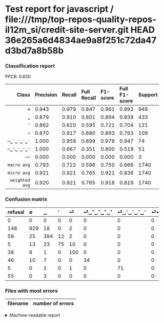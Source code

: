 # Test report for javascript / file:///tmp/top-repos-quality-repos-il12m_si/credit-site-server.git HEAD 36e265a6d4834ae9a8f251c72da47d3bd7a8b58b

### Classification report

PPCR: 0.830

| Class | Precision | Recall | Full Recall | F1-score | Full F1-score | Support | Full Support | PPCR |
|------:|:----------|:-------|:------------|:---------|:---------|:--------|:-------------|:-----|
| `∅` | 0.943| 0.979| 0.847| 0.961| 0.892| 949| 1097| 0.865 |
| `␣` | 0.879| 0.910| 0.801| 0.894| 0.838| 433| 492| 0.880 |
| `'` | 0.862| 0.620| 0.595| 0.721| 0.704| 121| 126| 0.960 |
| `⏎` | 0.870| 0.917| 0.680| 0.893| 0.763| 109| 147| 0.741 |
| `⏎␣⁻␣⁻␣⁻␣⁻` | 1.000| 0.959| 0.899| 0.979| 0.947| 74| 79| 0.937 |
| `⏎␣⁺␣⁺␣⁺␣⁺` | 1.000| 0.667| 0.351| 0.800| 0.519| 51| 97| 0.526 |
| `⏎⏎` | 0.000| 0.000| 0.000| 0.000| 0.000| 3| 58| 0.052 |
| `macro avg` | 0.793| 0.722| 0.596| 0.750| 0.666| 1740| 2096| 0.830 |
| `micro avg` | 0.921| 0.921| 0.765| 0.921| 0.836| 1740| 2096| 0.830 |
| `weighted avg` | 0.920| 0.921| 0.765| 0.918| 0.819| 1740| 2096| 0.830 |

### Confusion matrix

|refusal|  ∅| ␣| '| ⏎| ⏎␣⁺␣⁺␣⁺␣⁺| ⏎␣⁻␣⁻␣⁻␣⁻| ⏎⏎| 
|:---|:---|:---|:---|:---|:---|:---|:---|
|0 |0 |0 |0 |0 |0 |0 |0 |
|148 |929 |18 |0 |2 |0 |0 |0 |
|59 |25 |394 |12 |2 |0 |0 |0 |
|5 |13 |23 |75 |10 |0 |0 |0 |
|38 |8 |1 |0 |100 |0 |0 |0 |
|46 |10 |7 |0 |0 |34 |0 |0 |
|5 |0 |2 |0 |1 |0 |71 |0 |
|55 |0 |3 |0 |0 |0 |0 |0 |

### Files with most errors

| filename | number of errors|
|:----:|:-----|

<details>
    <summary>Machine-readable report</summary>
```json
{
  "cl_report": {"\u0027": {"f1-score": 0.721153846153846, "precision": 0.8620689655172413, "recall": 0.6198347107438017, "support": 121}, "macro avg": {"f1-score": 0.7497803825869547, "precision": 0.7934636681063798, "recall": 0.7217497042672072, "support": 1740}, "micro avg": {"f1-score": 0.921264367816092, "precision": 0.921264367816092, "recall": 0.921264367816092, "support": 1740}, "weighted avg": {"f1-score": 0.9177293481209499, "precision": 0.9195101665201945, "recall": 0.921264367816092, "support": 1740}, "\u2205": {"f1-score": 0.9607032057911066, "precision": 0.9431472081218274, "recall": 0.9789251844046365, "support": 949}, "\u23ce": {"f1-score": 0.8928571428571428, "precision": 0.8695652173913043, "recall": 0.9174311926605505, "support": 109}, "\u23ce\u23ce": {"f1-score": 0.0, "precision": 0.0, "recall": 0.0, "support": 3}, "\u23ce\u2423\u207a\u2423\u207a\u2423\u207a\u2423\u207a": {"f1-score": 0.8, "precision": 1.0, "recall": 0.6666666666666666, "support": 51}, "\u23ce\u2423\u207b\u2423\u207b\u2423\u207b\u2423\u207b": {"f1-score": 0.9793103448275862, "precision": 1.0, "recall": 0.9594594594594594, "support": 74}, "\u2423": {"f1-score": 0.8944381384790011, "precision": 0.8794642857142857, "recall": 0.9099307159353349, "support": 433}},
  "cl_report_full": {"\u0027": {"f1-score": 0.7042253521126761, "precision": 0.8620689655172413, "recall": 0.5952380952380952, "support": 126}, "macro avg": {"f1-score": 0.6662919689061394, "precision": 0.7934636681063798, "recall": 0.596061130370991, "support": 2096}, "micro avg": {"f1-score": 0.8357664233576643, "precision": 0.921264367816092, "recall": 0.7647900763358778, "support": 2096}, "weighted avg": {"f1-score": 0.8194186659045355, "precision": 0.8968395479450225, "recall": 0.7647900763358778, "support": 2096}, "\u2205": {"f1-score": 0.8924111431316042, "precision": 0.9431472081218274, "recall": 0.8468550592525068, "support": 1097}, "\u23ce": {"f1-score": 0.7633587786259541, "precision": 0.8695652173913043, "recall": 0.6802721088435374, "support": 147}, "\u23ce\u23ce": {"f1-score": 0.0, "precision": 0.0, "recall": 0.0, "support": 58}, "\u23ce\u2423\u207a\u2423\u207a\u2423\u207a\u2423\u207a": {"f1-score": 0.5190839694656488, "precision": 1.0, "recall": 0.35051546391752575, "support": 97}, "\u23ce\u2423\u207b\u2423\u207b\u2423\u207b\u2423\u207b": {"f1-score": 0.9466666666666668, "precision": 1.0, "recall": 0.8987341772151899, "support": 79}, "\u2423": {"f1-score": 0.8382978723404256, "precision": 0.8794642857142857, "recall": 0.8008130081300813, "support": 492}},
  "ppcr": 0.8301526717557252
}
```
</details>
